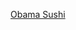 ---
layout: post
wordpress_id: 509
wordpress_url: http://noesbueno.com/archives/509
date: '2010-03-05 00:58:30 -0600'
date_gmt: '2010-03-05 05:58:30 -0600'
body: |
  <p><a href="http://www.lostateminor.com/2010/03/02/obama-sushi/">Obama Sushi</a></p>
---